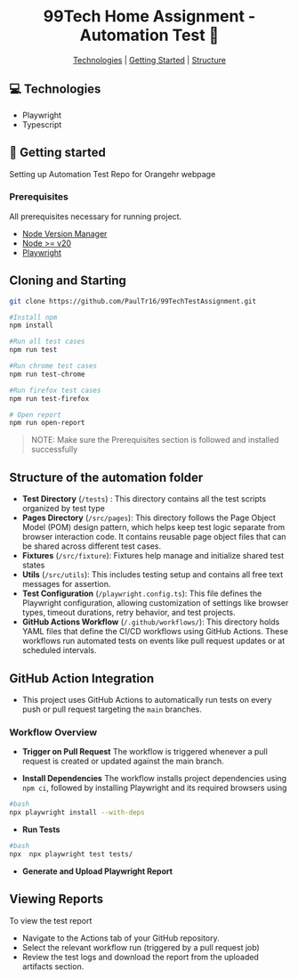 <h1 align="center" style="font-weight: bold;"> 99Tech Home Assignment - Automation Test 📱</h1>

<p align="center">
<a href="#tech">Technologies</a> |
<a href="#started">Getting Started</a> |
<a href="#structure">Structure</a>
</p>

<h2>💻 Technologies</h2>

- Playwright
- Typescript

<h2>🚀 Getting started</h2>

Setting up Automation Test Repo for Orangehr webpage

<h3>Prerequisites</h3>

All prerequisites necessary for running project.

- [Node Version Manager](https://github.com/nvm-sh/nvm)
- [Node >= v20](https://nodejs.org/en)
- [Playwright](https://playwright.dev/docs/intro)

<h2>Cloning and Starting</h2>

```bash
git clone https://github.com/PaulTr16/99TechTestAssignment.git
```

```bash
#Install npm
npm install
```

```bash
#Run all test cases
npm run test
```

```bash
#Run chrome test cases
npm run test-chrome
```

```bash
#Run firefox test cases
npm run test-firefox
```

```bash
# Open report
npm run open-report
```

> NOTE: Make sure the Prerequisites section is followed and installed successfully

<h2>Structure of the automation folder</h2>

- **Test Directory** (`/tests`) : This directory contains all the test scripts organized by test type
- **Pages Directory** (`/src/pages`): This directory follows the Page Object Model (POM) design pattern, which helps keep test logic separate from browser interaction code. It contains reusable page object files that can be shared across different test cases.
- **Fixtures** (`/src/fixture`): Fixtures help manage and initialize shared test states
- **Utils** (`/src/utils`): This includes testing setup and contains all free text messages for assertion.
- **Test Configuration** (`/playwright.config.ts`): This file defines the Playwright configuration, allowing customization of settings like browser types, timeout durations, retry behavior, and test projects.
- **GitHub Actions Workflow** (`/.github/workflows/`): This directory holds YAML files that define the CI/CD workflows using GitHub Actions. These workflows run automated tests on events like pull request updates or at scheduled intervals.

<h2> GitHub Action Integration</h2>

- This project uses GitHub Actions to automatically run tests on every push or pull request targeting the `main` branches.

<h3> Workflow Overview</h3>

- **Trigger on Pull Request**
  The workflow is triggered whenever a pull request is created or updated against the main branch.

- **Install Dependencies**
  The workflow installs project dependencies using `npm ci`, followed by installing Playwright and its required browsers using
  
```bash
#bash
npx playwright install --with-deps
```

- **Run Tests**

```bash
#bash
npx  npx playwright test tests/
```

- **Generate and Upload Playwright Report**

<h2> Viewing Reports</h2>
 To view the test report

- Navigate to the Actions tab of your GitHub repository.
- Select the relevant workflow run (triggered by a pull request job)
- Review the test logs and download the report from the uploaded artifacts section.
